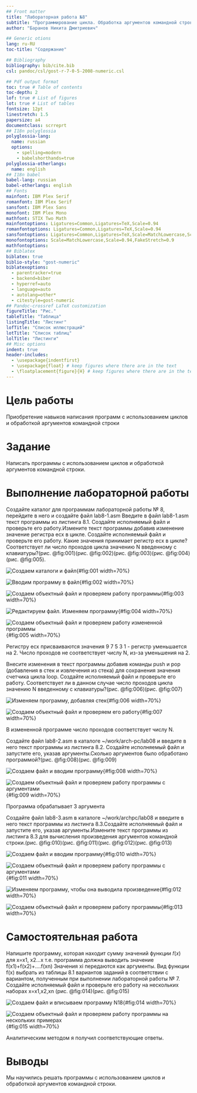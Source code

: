 ```yaml
---
## Front matter
title: "Лабораторная работа №8"
subtitle: "Программирование цикла. Обработка аргументов командной строки."
author: "Баранов Никита Дмитриевич"

## Generic otions
lang: ru-RU
toc-title: "Содержание"

## Bibliography
bibliography: bib/cite.bib
csl: pandoc/csl/gost-r-7-0-5-2008-numeric.csl

## Pdf output format
toc: true # Table of contents
toc-depth: 2
lof: true # List of figures
lot: true # List of tables
fontsize: 12pt
linestretch: 1.5
papersize: a4
documentclass: scrreprt
## I18n polyglossia
polyglossia-lang:
  name: russian
  options:
	- spelling=modern
	- babelshorthands=true
polyglossia-otherlangs:
  name: english
## I18n babel
babel-lang: russian
babel-otherlangs: english
## Fonts
mainfont: IBM Plex Serif
romanfont: IBM Plex Serif
sansfont: IBM Plex Sans
monofont: IBM Plex Mono
mathfont: STIX Two Math
mainfontoptions: Ligatures=Common,Ligatures=TeX,Scale=0.94
romanfontoptions: Ligatures=Common,Ligatures=TeX,Scale=0.94
sansfontoptions: Ligatures=Common,Ligatures=TeX,Scale=MatchLowercase,Scale=0.94
monofontoptions: Scale=MatchLowercase,Scale=0.94,FakeStretch=0.9
mathfontoptions:
## Biblatex
biblatex: true
biblio-style: "gost-numeric"
biblatexoptions:
  - parentracker=true
  - backend=biber
  - hyperref=auto
  - language=auto
  - autolang=other*
  - citestyle=gost-numeric
## Pandoc-crossref LaTeX customization
figureTitle: "Рис."
tableTitle: "Таблица"
listingTitle: "Листинг"
lofTitle: "Список иллюстраций"
lotTitle: "Список таблиц"
lolTitle: "Листинги"
## Misc options
indent: true
header-includes:
  - \usepackage{indentfirst}
  - \usepackage{float} # keep figures where there are in the text
  - \floatplacement{figure}{H} # keep figures where there are in the text
---
```


# Цель работы

Приобретение навыков написания программ с использованием циклов и обработкой
аргументов командной строки

# Задание

Написать программы с использованием циклов и обработкой аргументов командной строки.

# Выполнение лабораторной работы

Создайте каталог для программам лабораторной работы № 8, перейдите в него и создайте
файл lab8-1.asm Введите в файл lab8-1.asm текст программы из листинга 8.1. Создайте исполняемый файл и проверьте его работу.Измените текст программы добавив изменение значение регистра ecx в цикле. Создайте исполняемый файл и проверьте его работу. Какие значения принимает регистр ecx в цикле? Соответствует ли число проходов цикла значению N введенному с клавиатуры?(рис. @fig:001)(рис. @fig:002)(рис. @fig:003)(рис. @fig:004)(рис. @fig:005).

![Создаем каталоги и файл](image/1.jpg){#fig:001 width=70%}

![Вводим программу в файл](image/2.jpg){#fig:002 width=70%}

![Создаем объектный файл и проверяем работу программы](image/3.jpg){#fig:003 width=70%}

![Редактируем файл. Изменяем программу](image/4.jpg){#fig:004 width=70%}

![Создаем объектный файл и проверяем работу измененной программы](image/5.jpg){#fig:005 width=70%}

Регистру ecx присваиваются значения 9 7 5 3 1 - регистр уменьшается на 2. Число проходов не соответствует числу N, из-за уменьшения на 2.

Внесите изменения в текст программы добавив команды push и pop (добавления в стек и извлечения из стека) для сохранения значения счетчика цикла loop. Создайте исполняемый файл и проверьте его работу. Соответствует ли в данном случае число проходов цикла значению N введенному с клавиатуры?(рис. @fig:006)(рис. @fig:007)

![Изменяем программу, добавляя стек](image/6.jpg){#fig:006 width=70%}

![Создаем объектный файл и проверяем его работу](image/7.jpg){#fig:007 width=70%}

В измененной программе число проходов соответствует числу N.

Создайте файл lab8-2.asm в каталоге ~/work/arch-pc/lab08 и введите в него текст программы из листинга 8.2. Создайте исполняемый файл и запустите его, указав аргументы.Сколько аргументов было обработано программой?(рис. @fig:008)(рис. @fig:009)

![Создаем файл и вводим программу](image/8.jpg){#fig:008 width=70%}

![Создаем объектный файл и проверяем работу программы с аргументами](image/9.jpg){#fig:009 width=70%}

Программа обрабатывает 3 аргумента 

Создайте файл lab8-3.asm в каталоге ~/work/archpc/lab08 и введите в него текст программы из листинга 8.3.Создайте исполняемый файл и запустите его, указав аргументы.Измените текст программы из листинга 8.3 для вычисления произведения аргументов
командной строки.(рис. @fig:010)(рис. @fig:011)(рис. @fig:012)(рис. @fig:013)

![Создаем файл и вводим программу](image/10.jpg){#fig:010 width=70%}

![Создаем объектный файл и проверяем работу программы с аргументами](image/11.jpg){#fig:011 width=70%}

![Изменяем программу, чтобы она выводила произведение](image/12.jpg){#fig:012 width=70%}

![Создаем объектный файл и проверяем работу программы](image/13.jpg){#fig:013 width=70%}

# Самостоятельная работа

Напишите программу, которая находит сумму значений функции 𝑓(𝑥) для x=x1, x2...x т.е. программа должна выводить значение f(x1)+f(x2)+....f(xn) Значения xi передаются как аргументы. Вид функции f(x) выбрать из таблицы 8.1 вариантов заданий в соответствии с вариантом, полученным при выполнении лабораторной работы № 7. Создайте исполняемый файл и проверьте его работу на нескольких наборах x=x1,x2,xn (рис. @fig:014)(рис. @fig:015)

![Создаем файл и вписываем программу N18](image/14.jpg){#fig:014 width=70%}

![Создаем объектный файл и проверяем работу программы на нескольких примерах](image/15.jpg){#fig:015 width=70%}

Аналитическим методом я получил соответствующие ответы.

# Выводы

Мы научились решать программы с использованием циклов и обработкой аргументов командной строки.
